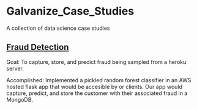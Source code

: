 # Galvanize_Case_Studies
A collection of data science case studies

## [Fraud Detection](https://github.com/aworth00/Galvanize_Case_Studies/tree/master/fraud-detection-case-study)
Goal: To capture, store, and predict fraud being sampled from a heroku server. 

Accomplished: Implemented a pickled random forest classifier in an AWS hosted flask app that would be accesible by or clients. Our app would capture, predict, and store the customer with their associated fraud in a MongoDB.
